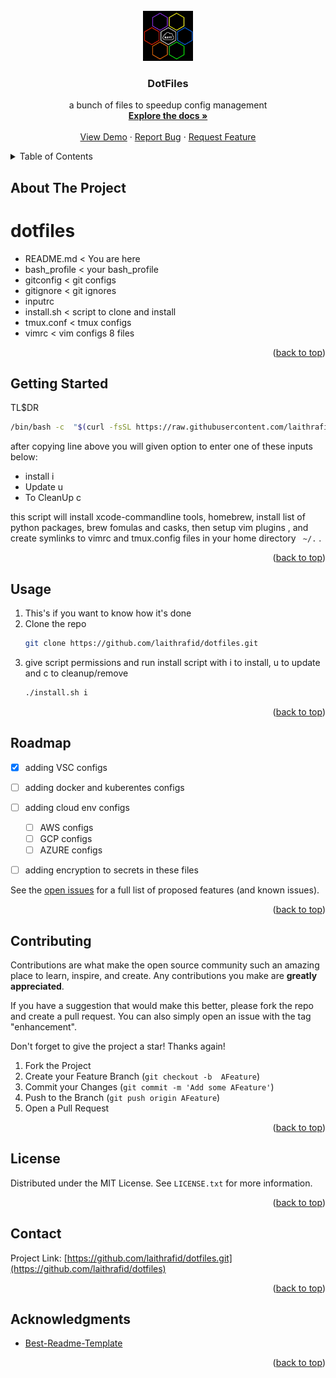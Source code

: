 <div id="top"></div>

<!-- PROJECT LOGO -->
<br />
<div align="center">
  <a href="https://github.com/laithrafid/dotfiles">
    <img src="images/logo.png" alt="Logo" width="80" height="80">
  </a>

<h3 align="center">DotFiles</h3>

  <p align="center">
    a bunch of files to speedup config management
    <br />
    <a href="https://github.com/laithrafid/dotfiles"><strong>Explore the docs »</strong></a>
    <br />
    <br />
    <a href="https://github.com/laithrafid/dotfiles">View Demo</a>
    ·
    <a href="https://github.com/laithrafid/dotfiles/issues">Report Bug</a>
    ·
    <a href="https://github.com/laithrafid/dotfiles/issues">Request Feature</a>
  </p>
</div>



<!-- TABLE OF CONTENTS -->
<details>
  <summary>Table of Contents</summary>
  <ol>
    <li>
      <a href="#about-the-project">About The Project</a>
      <ul>
        <li><a href="#built-with">Built With</a></li>
      </ul>
    </li>
    <li>
      <a href="#getting-started">Getting Started</a>
      <ul>
        <li><a href="#prerequisites">Prerequisites</a></li>
        <li><a href="#installation">Installation</a></li>
      </ul>
    </li>
    <li><a href="#usage">Usage</a></li>
    <li><a href="#roadmap">Roadmap</a></li>
    <li><a href="#contributing">Contributing</a></li>
    <li><a href="#license">License</a></li>
    <li><a href="#contact">Contact</a></li>
    <li><a href="#acknowledgments">Acknowledgments</a></li>
  </ol>
</details>



<!-- ABOUT THE PROJECT -->
## About The Project

# dotfiles 
- README.md < You are here
- bash_profile < your bash_profile
- gitconfig < git configs
- gitignore < git ignores
- inputrc
- install.sh < script to clone and install
- tmux.conf < tmux configs
- vimrc < vim configs
8 files


<p align="right">(<a href="#top">back to top</a>)</p>



<!-- GETTING STARTED -->
## Getting Started

TL$DR
```bash
/bin/bash -c  "$(curl -fsSL https://raw.githubusercontent.com/laithrafid/dotfiles/main/install.sh)"
```
after copying line above you will given option to enter one of these inputs below:
* install i
* Update u
* To CleanUp c

this script will install xcode-commandline tools, homebrew, install list of python packages, brew fomulas and casks, then setup vim plugins , and create symlinks to vimrc and tmux.config files in your home directory ` ~/.` . 

<p align="right">(<a href="#top">back to top</a>)</p>



<!-- USAGE EXAMPLES -->
## Usage

1. This's if you want to know how it's done
2. Clone the repo
   ```bash
   git clone https://github.com/laithrafid/dotfiles.git
   ```
3. give script permissions and run install script with i to install, u to update and c to cleanup/remove
   ```bash
   ./install.sh i 
   ```

<p align="right">(<a href="#top">back to top</a>)</p>



<!-- ROADMAP -->
## Roadmap

- [x] adding VSC configs
- [ ] adding docker and kuberentes configs
- [ ] adding cloud env configs
    - [ ] AWS configs
    - [ ] GCP configs
    - [ ] AZURE configs
- [ ] adding encryption to secrets in these files


See the [open issues](https://github.com/laithrafid/dotfiles/issues) for a full list of proposed features (and known issues).

<p align="right">(<a href="#top">back to top</a>)</p>



<!-- CONTRIBUTING -->
## Contributing

Contributions are what make the open source community such an amazing place to learn, inspire, and create. Any contributions you make are **greatly appreciated**.

If you have a suggestion that would make this better, please fork the repo and create a pull request. You can also simply open an issue with the tag "enhancement".

Don't forget to give the project a star! Thanks again!

1. Fork the Project
2. Create your Feature Branch (`git checkout -b  AFeature`)
3. Commit your Changes (`git commit -m 'Add some AFeature'`)
4. Push to the Branch (`git push origin AFeature`)
5. Open a Pull Request

<p align="right">(<a href="#top">back to top</a>)</p>


<!-- LICENSE -->
## License

Distributed under the MIT License. See `LICENSE.txt` for more information.

<p align="right">(<a href="#top">back to top</a>)</p>



<!-- CONTACT -->
## Contact


Project Link: [https://github.com/laithrafid/dotfiles.git](https://github.com/laithrafid/dotfiles)

<p align="right">(<a href="#top">back to top</a>)</p>



<!-- ACKNOWLEDGMENTS -->
## Acknowledgments

* [Best-Readme-Template](https://github.com/othneildrew/Best-README-Template)

<p align="right">(<a href="#top">back to top</a>)</p>



